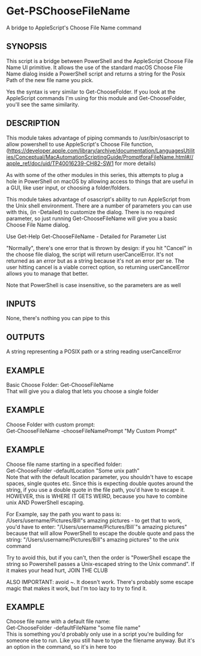 # Get-PSChooseFileName
A bridge to AppleScript's Choose File Name command  

## SYNOPSIS
This script is a bridge between PowerShell and the AppleScript Choose File Name UI primitive. It allows the use of the standard macOS Choose File Name dialog inside a PowerShell script and returns a string for the Posix Path of the new file name you pick.  

Yes the syntax is very similar to Get-ChooseFolder. If you look at the AppleScript commands I'm using for this module and Get-ChooseFolder, you'll see the same similarity.  
	
## DESCRIPTION
This module takes advantage of piping commands to /usr/bin/osascript to allow powershell to use AppleScript's Choose File function, (https://developer.apple.com/library/archive/documentation/LanguagesUtilities/Conceptual/MacAutomationScriptingGuide/PromptforaFileName.html#//apple_ref/doc/uid/TP40016239-CH82-SW1 for more details)  

As with some of the other modules in this series, this attempts to plug a hole in PowerShell on macOS by allowing access to things that are useful in a GUI, like user input, or choosing a folder/folders.  

This module takes advantage of osascript's ability to run AppleScript from the Unix shell environment. There are a number of parameters you can use with this, (in -Detailed) to customize the dialog. There is no required parameter, so just running Get-ChooseFileName will give you a basic Choose File Name dialog.  

Use Get-Help Get-ChooseFileName - Detailed for Parameter List  

"Normally", there's one error that is thrown by design: if you hit "Cancel" in the choose file dialog, the script will return userCancelError. It's not returned as an *error* but as a string because it's not an error per se. The user hitting cancel is a viable correct option, so returning userCancelError allows you to manage that better.  

Note that PowerShell is case insensitive, so the parameters are as well  

## INPUTS
None, there's nothing you can pipe to this 

## OUTPUTS
A string representing a POSIX path or a string reading userCancelError

## EXAMPLE
Basic Choose Folder: Get-ChooseFileName  
	That will give you a dialog that lets you choose a single folder  
## EXAMPLE
Choose Folder with custom prompt:  
		Get-ChooseFileName -chooseFileNamePrompt "My Custom Prompt"  

## EXAMPLE
Choose file name starting in a specified folder:  
		Get-ChooseFolder -defaultLocation "Some unix path"  
Note that with the default location parameter, you shouldn't have to escape spaces, single quotes etc. Since this is expecting double quotes around the string, if you use a double quote in the file path, you'd have to escape it. HOWEVER, this is WHERE IT GETS WEIRD, because you have to combine unix AND PowerShell escaping.  

For Example, say the path you want to pass is: /Users/username/Pictures/Bill"s amazing pictures - to get that to work, you'd have to enter: "/Users/username/Pictures/Bill\`"s amazing pictures" because that will allow PowerShell to escape the double quote and pass the string: "/Users/username/Pictures/Bill\"s amazing pictures" to the unix command  

Try to avoid this, but if you can't, then the order is "PowerShell escape the string so Powershell passes a Unix-escaped string to the Unix command". If it makes your head hurt, JOIN THE CLUB  

ALSO IMPORTANT: avoid ~. It doesn't work. There's probably some escape magic that makes it work, but I'm too lazy to try to find it.  

## EXAMPLE  
Choose file name with a default file name:  
	Get-ChooseFolder -defaultFileName "some file name"  
This is something you'd probably only use in a script you're building for someone else to run. Like you still have to type the filename anyway. But it's an option in the command, so it's in here too  
